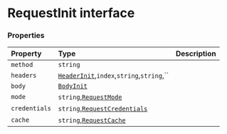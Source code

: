 # RequestInit interface










### Properties

| Property	   | Type	| Description|
|:-------------|:-------|:-----------|
|`method`      | `string` |  |
|`headers`      | [`HeaderInit`](headerinit.md),`index`,`string`,`string`,`` |  |
|`body`      | [`BodyInit`](bodyinit.md) |  |
|`mode`      | `string`,[`RequestMode`](requestmode.md) |  |
|`credentials`      | `string`,[`RequestCredentials`](requestcredentials.md) |  |
|`cache`      | `string`,[`RequestCache`](requestcache.md) |  |




